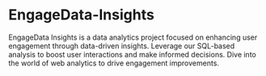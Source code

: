 # EngageData-Insights
EngageData Insights is a data analytics project focused on enhancing user engagement through data-driven insights. Leverage our SQL-based analysis to boost user interactions and make informed decisions. Dive into the world of web analytics to drive engagement improvements.
